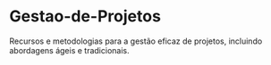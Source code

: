 # Gestao-de-Projetos
Recursos e metodologias para a gestão eficaz de projetos, incluindo abordagens ágeis e tradicionais.

